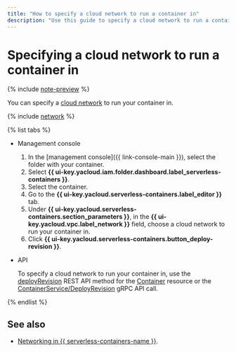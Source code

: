 ```yaml
---
title: "How to specify a cloud network to run a container in"
description: "Use this guide to specify a cloud network to run a container in."
---
```


# Specifying a cloud network to run a container in

{% include [note-preview](../../_includes/note-preview.md) %}

You can specify a [cloud network](../../vpc/concepts/network.md#network) to run your container in.

{% include [network](../../_includes/functions/network.md) %}

{% list tabs %}

- Management console

   1. In the [management console]({{ link-console-main }}), select the folder with your container.
   1. Select **{{ ui-key.yacloud.iam.folder.dashboard.label_serverless-containers }}**.
   1. Select the container.
   1. Go to the **{{ ui-key.yacloud.serverless-containers.label_editor }}** tab.
   1. Under **{{ ui-key.yacloud.serverless-containers.section_parameters }}**, in the **{{ ui-key.yacloud.vpc.label_network }}** field, choose a cloud network to run your container in.
   1. Click **{{ ui-key.yacloud.serverless-containers.button_deploy-revision }}**.

- API

   To specify a cloud network to run your container in, use the [deployRevision](../containers/api-ref/Container/deployRevision.md) REST API method for the [Container](../containers/api-ref/Container/index.md) resource or the [ContainerService/DeployRevision](../containers/api-ref/grpc/container_service.md#DeployRevision) gRPC API call.

{% endlist %}

## See also

* [Networking in {{ serverless-containers-name }}](../concepts/networking.md).
